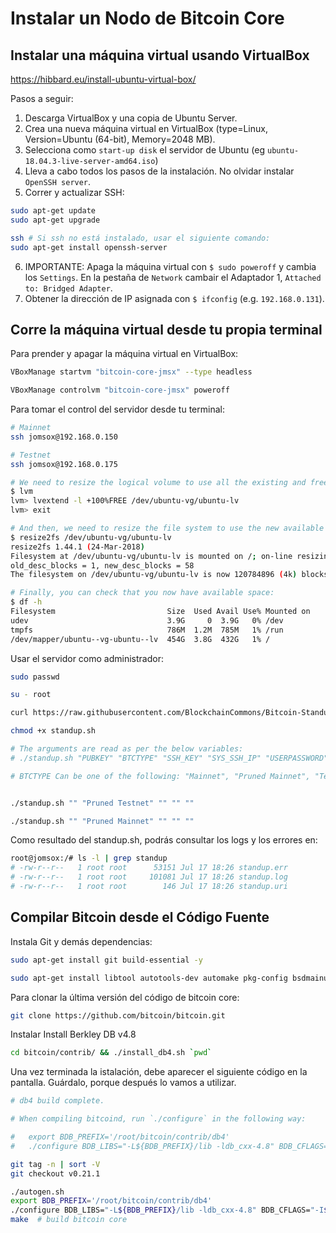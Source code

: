 # Instalar un Nodo de Bitcoin Core

## Instalar una máquina virtual usando VirtualBox

https://hibbard.eu/install-ubuntu-virtual-box/

Pasos a seguir:

1. Descarga VirtualBox y una copia de Ubuntu Server.
2. Crea una nueva máquina virtual en VirtualBox (type=Linux, Version=Ubuntu (64-bit), Memory=2048 MB).
3. Selecciona como `start-up disk` el servidor de Ubuntu (eg `ubuntu-18.04.3-live-server-amd64.iso`)
4. Lleva a cabo todos los pasos de la instalación. No olvidar instalar `OpenSSH server`.
5. Correr y actualizar SSH:

```sh
sudo apt-get update
sudo apt-get upgrade

ssh # Si ssh no está instalado, usar el siguiente comando:
sudo apt-get install openssh-server
```

6. IMPORTANTE: Apaga la máquina virtual con `$ sudo poweroff` y cambia los `Settings`. En la pestaña de `Network` cambair el Adaptador 1, `Attached to: Bridged Adapter`.
7. Obtener la dirección de IP asignada con `$ ifconfig` (e.g. `192.168.0.131`).

## Corre la máquina virtual desde tu propia terminal

Para prender y apagar la máquina virtual en VirtualBox:

```sh
VBoxManage startvm "bitcoin-core-jmsx" --type headless

VBoxManage controlvm "bitcoin-core-jmsx" poweroff
```

Para tomar el control del servidor desde tu terminal:

```sh
# Mainnet
ssh jomsox@192.168.0.150

# Testnet
ssh jomsox@192.168.0.175

```

```sh
# We need to resize the logical volume to use all the existing and free space of the volume group
$ lvm
lvm> lvextend -l +100%FREE /dev/ubuntu-vg/ubuntu-lv
lvm> exit

# And then, we need to resize the file system to use the new available space in the logical volume
$ resize2fs /dev/ubuntu-vg/ubuntu-lv
resize2fs 1.44.1 (24-Mar-2018)
Filesystem at /dev/ubuntu-vg/ubuntu-lv is mounted on /; on-line resizing required
old_desc_blocks = 1, new_desc_blocks = 58
The filesystem on /dev/ubuntu-vg/ubuntu-lv is now 120784896 (4k) blocks long.

# Finally, you can check that you now have available space:
$ df -h
Filesystem                         Size  Used Avail Use% Mounted on
udev                               3.9G     0  3.9G   0% /dev
tmpfs                              786M  1.2M  785M   1% /run
/dev/mapper/ubuntu--vg-ubuntu--lv  454G  3.8G  432G   1% /

```

Usar el servidor como administrador:

```sh
sudo passwd

su - root

curl https://raw.githubusercontent.com/BlockchainCommons/Bitcoin-Standup-Scripts/master/Scripts/StandUp.sh > standup.sh

chmod +x standup.sh

# The arguments are read as per the below variables:
# ./standup.sh "PUBKEY" "BTCTYPE" "SSH_KEY" "SYS_SSH_IP" "USERPASSWORD"

# BTCTYPE Can be one of the following: "Mainnet", "Pruned Mainnet", "Testnet", "Pruned Testnet", or "Private Regtest", default is "Pruned Testnet"


./standup.sh "" "Pruned Testnet" "" "" ""

./standup.sh "" "Pruned Mainnet" "" "" ""
```

Como resultado del standup.sh, podrás consultar los logs y los errores en:

```sh
root@jomsox:/# ls -l | grep standup
# -rw-r--r--   1 root root      53151 Jul 17 18:26 standup.err
# -rw-r--r--   1 root root     101081 Jul 17 18:26 standup.log
# -rw-r--r--   1 root root        146 Jul 17 18:26 standup.uri
```

## Compilar Bitcoin desde el Código Fuente

Instala Git y demás dependencias:

```sh
sudo apt-get install git build-essential -y

sudo apt-get install libtool autotools-dev automake pkg-config bsdmainutils python3 libssl-dev libevent-dev libboost-system-dev libboost-filesystem-dev libboost-chrono-dev libboost-test-dev libboost-thread-dev libminiupnpc-dev libzmq3-dev libqt5gui5 libqt5core5a libqt5dbus5 qttools5-dev qttools5-dev-tools libprotobuf-dev protobuf-compiler ccache -y

```

Para clonar la última versión del código de bitcoin core:

```sh
git clone https://github.com/bitcoin/bitcoin.git
```

Instalar Install Berkley DB v4.8

```sh
cd bitcoin/contrib/ && ./install_db4.sh `pwd`
```

Una vez terminada la istalación, debe aparecer el siguiente código en la pantalla. Guárdalo, porque después lo vamos a utilizar.

```sh
# db4 build complete.

# When compiling bitcoind, run `./configure` in the following way:

#   export BDB_PREFIX='/root/bitcoin/contrib/db4'
#   ./configure BDB_LIBS="-L${BDB_PREFIX}/lib -ldb_cxx-4.8" BDB_CFLAGS="-I${BDB_PREFIX}/include" ...
```

```sh
git tag -n | sort -V
git checkout v0.21.1
```

```sh
./autogen.sh
export BDB_PREFIX='/root/bitcoin/contrib/db4'
./configure BDB_LIBS="-L${BDB_PREFIX}/lib -ldb_cxx-4.8" BDB_CFLAGS="-I${BDB_PREFIX}/include"
make  # build bitcoin core
```
